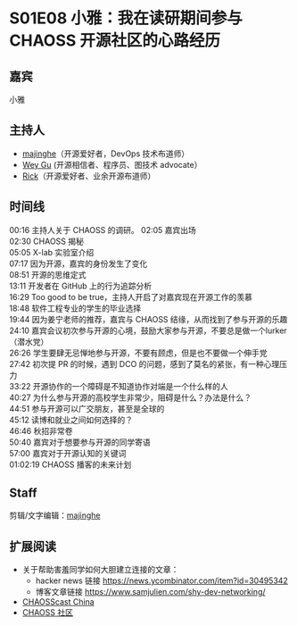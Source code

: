 # S01E08 小雅：我在读研期间参与 CHAOSS 开源社区的心路经历

## 嘉宾
小雅

## 主持人
* [majinghe](https://github.com/majinghe)（开源爱好者，DevOps 技术布道师）  
* [Wey Gu](https://github.com/wey-gu) (开源相信者、程序员、图技术 advocate）
* [Rick](https://github.com/linuxsuren)（开源爱好者、业余开源布道师）

## 时间线

00:16 主持人关于 CHAOSS 的调研。
02:05 嘉宾出场  
02:30 CHAOSS 揭秘  
05:05 X-lab 实验室介绍  
07:17 因为开源，嘉宾的身份发生了变化   
08:51 开源的思维定式  
13:11 开发者在 GitHub 上的行为追踪分析  
16:29 Too good to be true，主持人开启了对嘉宾现在开源工作的羡慕  
18:48 软件工程专业的学生的毕业选择  
19:44 因为姜宁老师的推荐，嘉宾与 CHAOSS 结缘，从而找到了参与开源的乐趣   
24:10 嘉宾会议初次参与开源的心境，鼓励大家参与开源，不要总是做一个lurker（潜水党）  
26:26 学生要肆无忌惮地参与开源，不要有顾虑，但是也不要做一个伸手党  
27:42 初次提 PR 的时候，遇到 DCO 的问题，感到了莫名的紧张，有一种心理压力   
33:22 开源协作的一个障碍是不知道协作对端是一个什么样的人  
40:27 为什么参与开源的高校学生非常少，阻碍是什么？办法是什么？  
44:51 参与开源可以广交朋友，甚至是全球的  
45:12 读博和就业之间如何选择的？  
46:46 秋招非常卷  
50:40 嘉宾对于想要参与开源的同学寄语  
57:00 嘉宾对于开源认知的关键词  
01:02:19 CHAOSS 播客的未来计划

## Staff
剪辑/文字编辑：[majinghe](https://github.com/majinghe)

## 扩展阅读
- 关于帮助害羞同学如何大胆建立连接的文章：
  - hacker news 链接 https://news.ycombinator.com/item?id=30495342
  - 博客文章链接 https://www.samjulien.com/shy-dev-networking/
- [CHAOSScast China](https://www.ximalaya.com/album/54433824)
- [CHAOSS 社区](https://chaoss.community)
